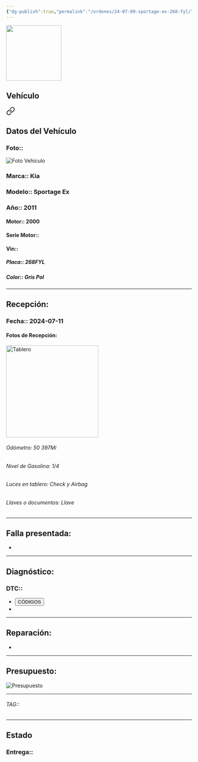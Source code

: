 ```yaml
---
{"dg-publish":true,"permalink":"/ordenes/24-07-09-sportage-ex-268-fyl/"}
---
```


<img src="https://lh3.googleusercontent.com/d/137fl3TIZ0-PU8b-Pt0bsjclwHub_u78G" width="150">

## Vehículo

<div class="transclusion internal-embed is-loaded"><a class="markdown-embed-link" href="/vehiculos/kia/sportage-ex-268-fyl/#datos-del-vehiculo" aria-label="Open link"><svg xmlns="http://www.w3.org/2000/svg" width="24" height="24" viewBox="0 0 24 24" fill="none" stroke="currentColor" stroke-width="2" stroke-linecap="round" stroke-linejoin="round" class="svg-icon lucide-link"><path d="M10 13a5 5 0 0 0 7.54.54l3-3a5 5 0 0 0-7.07-7.07l-1.72 1.71"></path><path d="M14 11a5 5 0 0 0-7.54-.54l-3 3a5 5 0 0 0 7.07 7.07l1.71-1.71"></path></svg></a><div class="markdown-embed">



## Datos del Vehículo 
### Foto:: 
<img src="https://lh3.googleusercontent.com/d/1jUuibDNAdOh8PCpR68T27Na05k_IATvm" Alt="Foto Vehiculo">

### Marca:: Kia
### Modelo:: Sportage Ex
### Año:: 2011
#### Motor:: 2000
#### Serie Motor:: 
#### Vin:: 
##### Placa:: 268FYL
##### Color:: Gris Pol
---


</div></div>


## Recepción:
### Fecha:: 2024-07-11
#### Fotos de Recepción: 
<img src="https://lh3.googleusercontent.com/d/1jY06BU8-V3iBOR7uPtRZTNilEWH2pGwP" width="250" Alt="Tablero">

###### Odómetro: 50 397Mi
###### Nivel de Gasolina: 1/4
###### Luces en tablero: Check y Airbag 
###### Llaves o documentos: Llave

---

## Falla presentada:
- 


---

## Diagnóstico:
### DTC:: 

- <a href="http"><button class="btn success">CÓDIGOS</button></a>
- 

---
## Reparación:
- 

---

## Presupuesto:

<img src="https://lh3.googleusercontent.com/d/" Alt="Presupuesto">

---

###### TAG:: 

---

## Estado

### Entrega:: 


